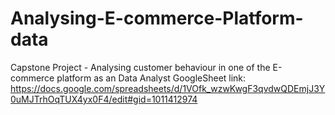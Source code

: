 # Analysing-E-commerce-Platform-data
Capstone Project - Analysing customer behaviour in one of the E-commerce platform as an Data Analyst
GoogleSheet link: https://docs.google.com/spreadsheets/d/1VOfk_wzwKwgF3qvdwQDEmjJ3Y0uMJTrhOqTUX4yx0F4/edit#gid=1011412974
